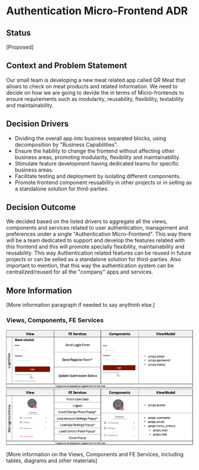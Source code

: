 # Authentication Micro-Frontend ADR

## Status

[Proposed]

## Context and Problem Statement

Our small team is developing a new meat related app called QR Meat that allows to check on meat products and related information. We need to decide on how we are going to devide the in terms of Micro-frontends to ensure requirements such as modularity, reusability, flexibility, testability and maintainability.

## Decision Drivers

- Dividing the overall app into business separated blocks, using decomposition by "Business Capabilities".
- Ensure the hability to change the frontend without affecting other business areas, promoting modularity, flexibility and maintainability.
- Stimulate feature development having dedicated teams for specific business areas.
- Facilitate testing and deployment by isolating different components.
- Promote frontend component reusability in other projects or in selling as a standalone solution for third-parties.

## Decision Outcome

We decided based on the listed drivers to aggregate all the views, components and services related to user authentication, management and preferences under a single "Authentication Micro-Frontend". This way there will be a team dedicated to support and develop the features related with this frontend and this will promote specially flexibility, maintainability and reusability. This way Authentication related features can be reused in future projects or can be selled as a standalone solution for third-parties. Also important to mention, that this way the authentication system can be centralized/reused for all the "company" apps and services.

## More Information

[More information paragraph if needed to say anythinh else.]

### Views, Components, FE Services

<img src="../Assets/LoginViewR.png" alt="LoginView" />
<img src="../Assets/ManagementViewR.png" alt="ManagementView" />

[More information on the Views, Components and FE Services, including tables, diagrams and other materials]

